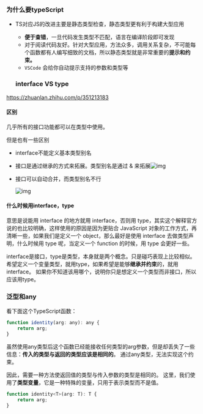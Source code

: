 ### 为什么要typeScript

* TS对应JS的改进主要是静态类型检查，静态类型更有利于构建大型应用
  * **便于查错**，一旦代码发生类型不匹配，语言在编译阶段即可发现
  * 对于阅读代码友好。针对大型应用，方法众多，调用关系复杂，不可能每个函数都有人编写细致的文档，所以静态类型就是非常重要的**提示和约束。**
  * `VSCode` 会给你自动提示支持的参数和类型等

  ### interface VS type

https://zhuanlan.zhihu.com/p/351213183

#### 区别

几乎所有的接口功能都可以在类型中使用。

但是也有一些区别

* interface不能定义基本类型别名

* 接口是通过继承的方式来拓展。类型别名是通过 & 来拓展![img](https://pic3.zhimg.com/80/v2-b1082bbb757c1373cf1b0649185ea07e_720w.jpg)

* 接口可以自动合并，而类型别名不行

  ![img](https://pic2.zhimg.com/80/v2-56b037e6e20c2263382dc00bd86730c1_720w.jpg)



#### 什么时候用interface，type

意思是说能用 interface 的地方就用 interface，否则用 type，其实这个解释官方说的也比较明确，这样使用的原因是因为更贴合 JavaScript 对象的工作方式，再清晰一些，如果我们是定义一个 object，那么最好是使用 interface 去做类型声明，什么时候用 type 呢，当定义一个 function 的时候，用 type 会更好一些。

interface是接口，type是类型，本身就是两个概念。只是碰巧表现上比较相似。
希望定义一个变量类型，就用type，如果希望是能够**继承并约束**的，就用interface。
如果你不知道该用哪个，说明你只是想定义一个类型而非接口，所以应该用type。

### 泛型和any

看下面这个TypeScript函数：

```javascript
function identity(arg: any): any {
    return arg;
}
```

虽然使用any类型后这个函数已经能接收任何类型的arg参数，但是却丢失了一些信息：**传入的类型与返回的类型应该是相同的**。 通过any类型，无法实现这个约束。

因此，需要一种方法使返回值的类型与传入参数的类型是相同的。 这里，我们使用了**类型变量**，它是一种特殊的变量，只用于表示类型而不是值。

```javascript
function identity<T>(arg: T): T {
    return arg;
}
```


